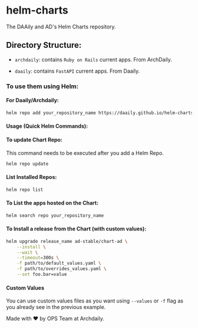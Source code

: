 [//]: # (Maintained by OPS Team at Archdaily)
[//]: # (Sept 2022)
[//]: # (Style Guide: https://www.markdownguide.org/basic-syntax/)

# helm-charts
The DAAily and AD's Helm Charts repository.

## Directory Structure:

* `archdaily`: contains `Ruby on Rails` current apps. From ArchDaily.

* `daaily`: contains `FastAPI` current apps. From Daaily.

### To use them using Helm:
#### For Daaily/Archdaily:

```bash
helm repo add your_repository_name https://daaily.github.io/helm-charts/
```

#### Usage (Quick Helm Commands):

#### To update Chart Repo:

This command needs to be executed after you add a Helm Repo.

```bash
helm repo update
```

#### List Installed Repos:

```bash
helm repo list
```

#### To List the apps hosted on the Chart:

```bash
helm search repo your_repository_name
```

#### To Install a release from the Chart (with custom values):

```bash
helm upgrade release_name ad-stable/chart-ad \
    --install \
    --wait \
    --timeout=300s \
    -f path/to/default_values.yaml \
    -f path/to/overrides_values.yaml \
    --set foo.bar=value
```

#### Custom Values

You can use custom values files as you want using `--values` or `-f` flag as you already see in the previous example.

Made with ❤️ by OPS Team at Archdaily.

